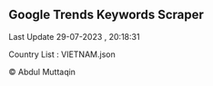 

## Google Trends Keywords Scraper 
 
Last Update 29-07-2023 , 20:18:31

Country List :
VIETNAM.json



© Abdul Muttaqin 
